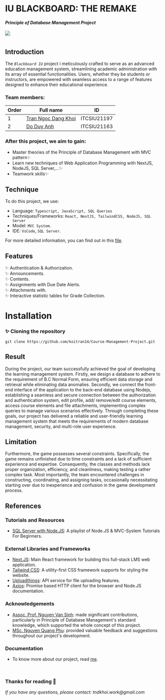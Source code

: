 # IU BLACKBOARD: THE REMAKE
#### _Principle of Database Management Project_

![](res/obj/5_0OvA.gif)
#

## Introduction
The _`Blackboard IU`_ project í meticulously crafted to serve as an advanced education management system, streamlining academic administration with its array of essential functionalities. Users, whether they be students or instructors, are empowered with seamless access to a range of features designed to enhance their educational experience.

### Team members:

| Order | Full name | ID |
| ------ | ------ | ------ |
| 1 | [Tran Ngoc Dang Khoi](https://github.com/koitran14) | ITCSIU21197 |
| 2 | [Do Duy Anh](https://github.com/droho91) | ITCSIU21163 | 


### After this project, we aim to gain:
- Master theories of the Principle of Database Management with MVC pattern✨
- Learn new techniques of Web Application Programming with NextJS, NodeJS, SQL Server,...✨
- Teamwork skills✨

## Technique 
To do this project, we use: 
- Language: `Typescript, JavaScript, SQL Queries`
- Techniques/Frameworks: `React, NextJS, TailwindCSS, NodeJS, SQL Server`
- Model: `MVC System`.
- IDE: `VsCode`, `SQL Server`.

For more detailed information, you can find out in this [file](https://github.com/koitran14/The-Treasure-Hunt-Project/blob/main/The%20Treasure%20Hunt%20report.pdf).

## Features
✨ Authentication & Authorization. <br/>
✨ Announcements. <br/>
✨ Contents. <br/>
✨ Assignments with Due Date Alerts. <br/>
✨ Attachments with. <br/>
✨ Interactive statistic tables for Grade Collection. <br/>

# Installation
### ✨ Cloning the repository

```shell
git clone https://github.com/koitran14/Course-Management-Project.git
```

## Result
During the project, our team successfully achieved the goal of developing the learning management system. Firstly, we design a database to adhere to the requirement of B.C Normal Form, ensuring efficient data storage and retrieval while eliminating data anomalies. Secondly, we connect the front-end interface of the application to the back-end database using Nodejs, establishing a seamless and secure connection between the authorization and authentication system, edit profile, add/ remove/edit course elements, access course elements and file attachments, implementing complex queries to manage various scenarios effectively.
Through completing these goals, our project has delivered a reliable and user-friendly learning management system that meets the requirements of modern database management, security, and multi-role user experience.

## Limitation
Furthermore, the game possesses several constraints. Specifically, the game remains unfinished due to time constraints and a lack of sufficient experience and expertise. Consequently, the classes and methods lack proper organization, efficiency, and cleanliness, making testing a rather complex task. Most importantly, the team encountered challenges in constructing, coordinating, and assigning tasks, occasionally necessitating starting over due to inexperience and confusion in the game development process.

## References

### Tutorials and Resources
- [SQL Server with Node.JS](https://www.youtube.com/watch?v=LIFWeHKZ5es&list=PLFWDoeAHRLTY1I4anPC9kTMwAX4iWUz_n&index=2): A playlist of Node.JS & MVC-System Tutorials For Beginners.


### External Libraries and Frameworks
- [Next.JS](https://nextjs.org/docs): Main React framework for building this full-stack LMS web application.
- [Tailwind CSS](https://tailwindcss.com/docs/installation): A utility-first CSS framework supports for styling the website.
- [Uploadthings](https://docs.uploadthing.com/): API service for file uploading features.
- [Axios](https://www.npmjs.com/package/axios?activeTab=readme): Promise based HTTP client for the browser and Node.JS documentation.

### Acknowledgements
- [Assoc. Prof. Nguyen Van Sinh](https://it.hcmiu.edu.vn/user/nvsinh/): made significant contributions, particularly in Principle of Database Management's standard knowledge, which supported the whole concept of this project.
- [MSc. Nguyen Quang Phu](https://it.hcmiu.edu.vn/user/nqphu/): provided valuable feedback and suggestions throughout our project's development.

### Documentation
- To know more about our project, read [me](https://github.com/koitran14/The-Treasure-Hunt-Project/blob/main/The%20Treasure%20Hunt%20report.pdf).
<br>

### Thanks for reading 💖
_If you have any questions, please contact: tndkhoi.work@gmail.com_
